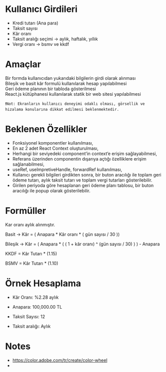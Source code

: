 # Kullanıcı Girdileri

* Kredi tutarı (Ana para) 
* Taksit sayısı
* Kâr oranı
* Taksit aralığı seçimi → aylık, haftalık, yıllık
* Vergi oranı → bsmv ve kkdf

# Amaçlar

Bir formda kullanıcıdan yukarıdaki bilgilerin girdi olarak alınması  
Bileşik ve basit kâr formulü kullanılarak hesap yapılabilmesi  
Geri ödeme planının bir tabloda gösterilmesi  
React.js kütüphanesi kullanılarak statik bir web sitesi yapılabilmesi  

```
❗Not: Ekranların kullanıcı deneyimi odaklı olması, görsellik ve hizalama konularına dikkat edilmesi beklenmektedir.
```

# Beklenen Özellikler

* Fonksiyonel komponentler kullanılması,
* En az 2 adet React Context oluşturulması,
* Herhangi bir seviyedeki component’in context’e erişim sağlayabilmesi,
* Referans üzerinden componentin dışarıya açtığı özelliklere erişim sağlanabilmesi,
* useRef, useImpretiveHandle, forwardRef kullanılması,
* Kullanıcı gerekli bilgileri girdikten sonra, bir buton aracılığı ile toplam geri ödeme tutarı, aylık taksit tutarı ve toplam vergi tutarları gösterilebilir.
* Girilen periyoda göre hesaplanan geri ödeme planı tablosu, bir buton aracılığı ile popup olarak gösterilebilir.

# Formüller

Kar oranı aylık alınmıştır.

Basit → Kâr = ( Anapara * Kâr oranı * ( gün sayısı / 30 ))

Bileşik → Kâr = ( Anapara * ( ( 1 + kâr oranı) ^ (gün sayısı / 30) ) ) - Anapara  

KKDF = Kâr Tutarı * (1.15)  

BSMV = Kâr Tutarı * (1.10)   

# Örnek Hesaplama

* Kâr Oranı: %2.28 aylık

* Anapara: 100,000.00 TL

* Taksit Sayısı: 12

* Taksit aralığı: Aylık

# Notes

* https://color.adobe.com/tr/create/color-wheel
* 